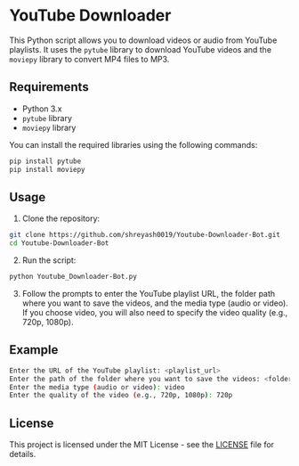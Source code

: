 # YouTube Downloader

This Python script allows you to download videos or audio from YouTube playlists. It uses the `pytube` library to download YouTube videos and the `moviepy` library to convert MP4 files to MP3.

## Requirements

- Python 3.x
- `pytube` library
- `moviepy` library

You can install the required libraries using the following commands:

```bash
pip install pytube
pip install moviepy
```

## Usage

1. Clone the repository:

```bash
git clone https://github.com/shreyash0019/Youtube-Downloader-Bot.git
cd Youtube-Downloader-Bot
```

2. Run the script:

```bash
python Youtube_Downloader-Bot.py
```

3. Follow the prompts to enter the YouTube playlist URL, the folder path where you want to save the videos, and the media type (audio or video). If you choose video, you will also need to specify the video quality (e.g., 720p, 1080p).

## Example

```bash
Enter the URL of the YouTube playlist: <playlist_url>
Enter the path of the folder where you want to save the videos: <folder_path>
Enter the media type (audio or video): video
Enter the quality of the video (e.g., 720p, 1080p): 720p
```

## License

This project is licensed under the MIT License - see the [LICENSE](LICENSE) file for details.
